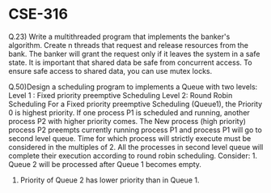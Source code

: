 # CSE-316
Q.23) Write a multithreaded program that implements the banker's algorithm. Create n threads that request and release resources from the bank.
 The banker will grant the request only if it leaves the system in a safe state.
 It is important that shared data be safe from concurrent access.
 To ensure safe access to shared data, you can use mutex locks.
 
 Q.50)Design a scheduling program to implements a Queue with two levels:
Level 1 : Fixed priority preemptive Scheduling
Level 2: Round Robin Scheduling
For a Fixed priority preemptive Scheduling (Queue1), the Priority 0 is highest priority. If one process P1 is scheduled and running, another process P2 with higher priority comes. The New process (high  priority) process P2 preempts currently running process P1 and process P1 will go to second level queue. Time for which process will strictly execute must be considered in the multiples of 2. All the processes in second level queue will complete their execution according to round robin scheduling.
Consider: 1. Queue 2 will be processed after Queue 1 becomes empty. 
1.	Priority of Queue 2 has lower priority than in Queue 1.
